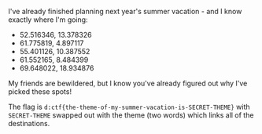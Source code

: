 I've already finished planning next year's summer vacation - and I know exactly where I'm going:

* 52.516346, 13.378326
* 61.775819, 4.897117
* 55.401126, 10.387552
* 61.552165, 8.484399
* 69.648022, 18.934876

My friends are bewildered, but I know you've already figured out why I've picked these spots!

The flag is `d:ctf{the-theme-of-my-summer-vacation-is-SECRET-THEME}` with `SECRET-THEME` swapped out with the theme (two words) which links all of the destinations.
